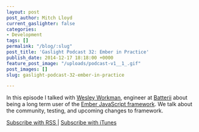 ```yaml
---
layout: post
post_author: Mitch Lloyd
current_gaslighter: false
categories:
- Development
tags: []
permalink: "/blog/:slug"
post_title: 'Gaslight Podcast 32: Ember in Practice'
publish_date: 2014-12-17 18:18:00 +0000
feature_post_image: "/uploads/podcast-v1__1_.gif"
post_images: []
slug: gaslight-podcast-32-ember-in-practice

---
```

In this episode I talked with [Wesley Workman](https://twitter.com/workmanw),
engineer at [Batterii](http://batterii.com/) about being a long term user of
the [Ember JavaScript framework](http://emberjs.com/). We talk about the
community, testing, and upcoming changes to framework.

[Subscribe with RSS ](http://feeds.feedburner.com/gaslightpodcast) | [Subscribe with iTunes](https://itunes.apple.com/us/podcast/gaslight-software-blog/id563643631)

